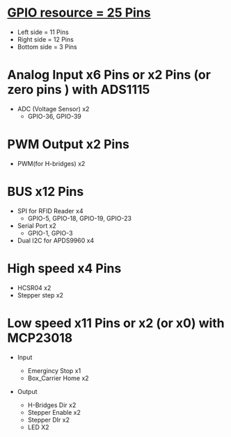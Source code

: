 # [GPIO resource = 25 Pins]((https://electropeak.com/learn/full-guide-to-esp32-pinout-reference-what-gpio-pins-should-we-use/))
* Left side = 11 Pins
* Right side = 12 Pins
* Bottom side = 3 Pins

# Analog Input x6 Pins or x2 Pins (or zero pins ) with ADS1115
* ADC (Voltage Sensor) x2
  * GPIO-36, GPIO-39

# PWM Output    x2 Pins
* PWM(for H-bridges) x2

# BUS           x12 Pins
* SPI for RFID Reader   x4
  * GPIO-5, GPIO-18, GPIO-19, GPIO-23
* Serial Port           x2
  * GPIO-1, GPIO-3
* Dual I2C for APDS9960 x4 

# High speed    x4 Pins
* HCSR04       x2
* Stepper step x2 

# Low speed     x11 Pins  or x2 (or x0) with MCP23018
* Input
  * Emergincy Stop    x1
  * Box_Carrier Home  x2

* Output
  * H-Bridges Dir     x2
  * Stepper Enable    x2
  * Stepper DIr       x2
  * LED               X2





